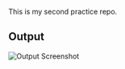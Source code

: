 This is my second practice repo.

## Output

![Output Screenshot](images/A_digital_graphic_displays_the_output_of_a_simple_.png)



